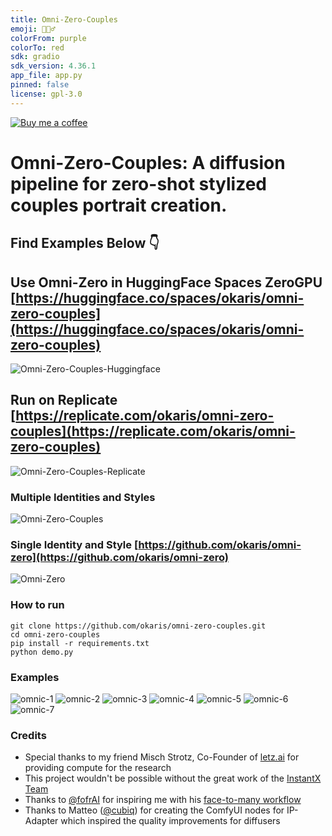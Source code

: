 ```yaml
---
title: Omni-Zero-Couples
emoji: 🧛🏻‍♂️
colorFrom: purple
colorTo: red
sdk: gradio
sdk_version: 4.36.1
app_file: app.py
pinned: false
license: gpl-3.0
---
```


[![Buy me a coffee](https://img.buymeacoffee.com/button-api/?text=Buy%20me%20a%20coffee&emoji=&slug=vk654cf2pv8&button_colour=BD5FFF&font_colour=ffffff&font_family=Bree&outline_colour=000000&coffee_colour=FFDD00)](https://www.buymeacoffee.com/vk654cf2pv8)

# Omni-Zero-Couples: A diffusion pipeline for zero-shot stylized couples portrait creation. 

## Find Examples Below 👇

## Use Omni-Zero in HuggingFace Spaces ZeroGPU [https://huggingface.co/spaces/okaris/omni-zero-couples](https://huggingface.co/spaces/okaris/omni-zero-couples)
![Omni-Zero-Couples-Huggingface](https://github.com/user-attachments/assets/1f4b272b-db36-4355-91f0-b2c1ca310680)

## Run on Replicate [https://replicate.com/okaris/omni-zero-couples](https://replicate.com/okaris/omni-zero-couples)
![Omni-Zero-Couples-Replicate](https://github.com/user-attachments/assets/aeee3626-c343-4441-8e36-89896096910b)

### Multiple Identities and Styles
![Omni-Zero-Couples](https://github.com/user-attachments/assets/87218819-5114-49d8-a0f2-eadf4201736e)

### Single Identity and Style [https://github.com/okaris/omni-zero](https://github.com/okaris/omni-zero)
![Omni-Zero](https://github.com/okaris/omni-zero/assets/1448702/2c51fb77-a810-4c0a-9555-791a294455ca)

### How to run
```
git clone https://github.com/okaris/omni-zero-couples.git
cd omni-zero-couples
pip install -r requirements.txt
python demo.py
```

### Examples

![omnic-1](https://github.com/user-attachments/assets/00a71956-dae5-423a-a31d-231ee12811df)
![omnic-2](https://github.com/user-attachments/assets/6120ecd5-ab69-42e4-8f76-e25d35e39839)
![omnic-3](https://github.com/user-attachments/assets/e4d612e5-9967-4b29-9104-09abd133ccfb)
![omnic-4](https://github.com/user-attachments/assets/84ea1a55-9bed-47a8-8bf0-bcd53a62ec4f)
![omnic-5](https://github.com/user-attachments/assets/8fc3e5f4-bbc6-4f4e-8bab-27d730480d2b)
![omnic-6](https://github.com/user-attachments/assets/a5b055d4-8131-4f1d-8802-bc1061cfe285)
![omnic-7](https://github.com/user-attachments/assets/ef9d350e-2c3c-4990-a7a3-da7172cd02ec)


### Credits
- Special thanks to my friend Misch Strotz, Co-Founder of [letz.ai](https://letz.ai) for providing compute for the research
- This project wouldn't be possible without the great work of the [InstantX Team](https://github.com/InstantID)
- Thanks to [@fofrAI](http://twitter.com/fofrAI) for inspiring me with his [face-to-many workflow](https://github.com/fofr/cog-face-to-many)
- Thanks to Matteo ([@cubiq](https://twitter.com/cubiq])) for creating the ComfyUI nodes for IP-Adapter which inspired the quality improvements for diffusers
